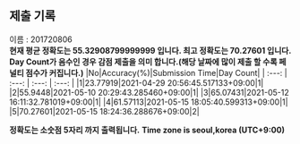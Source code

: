 


  
## 제출 기록  
이름 : 201720806  
**현재 평균 정확도는 55.32908799999999 입니다. 최고 정확도는 70.27601 입니다.**  
**Day Count가 음수인 경우 감점 제출을 의미 합니다.(해당 날짜에 많이 제출 할 수록 페널티 점수가 커집니다.)**
|No|Accuracy(%)|Submission Time|Day Count|
| :---: | :---: | :---: | :---: |
|1|23.77919|2021-04-29 20:56:45.517133+09:00|1|
|2|55.9448|2021-05-10 20:29:43.285460+09:00|1|
|3|65.07431|2021-05-12 16:11:32.781019+09:00|1|
|4|61.57113|2021-05-15 18:05:40.599313+09:00|1|
|5|70.27601|2021-05-15 18:24:36.288676+09:00|2|


**정확도는 소숫점 5자리 까지 출력됩니다.**
**Time zone is seoul,korea (UTC+9:00)**
